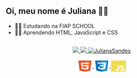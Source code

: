 ## Oi, meu nome é Juliana 🙋‍♀️

- 👩‍🎓 Estudando na FIAP SCHOOL
- 👩‍💻 Aprendendo HTML, JavaScript e CSS

## 

<div align="center">
  <a href="https://github.com/JulianaSandes">
  <img height="167em" src="https://github-readme-stats.vercel.app/api?username=JulianaSandes&show_icons=true&theme=dracula&include_all_commits=true&count_private=true"/>
  <img height="167em" src="https://github-readme-stats.vercel.app/api/top-langs/?username=JulianaSandes&layout=compact&langs_count=7&theme=dracula"/>
  <img align="167em" img height = "150em" src="https://github-readme-streak-stats.herokuapp.com/?user=JulianaSandes&theme=dracula" alt="JulianaSandes" />
   </div>

<div style="display: inline_block"><br>
  <div align="center">
  <img align="center" alt="Juliana-HTML" height="30" width="40" src="https://raw.githubusercontent.com/devicons/devicon/master/icons/html5/html5-original.svg">
  <img align="center" alt="Juliana-CSS" height="30" width="40" src="https://raw.githubusercontent.com/devicons/devicon/master/icons/css3/css3-original.svg">
  <img align="center" alt="Juliana-Js" height="30" width="40" src="https://raw.githubusercontent.com/devicons/devicon/master/icons/javascript/javascript-plain.svg">
</div>  
  </div>
          
##
